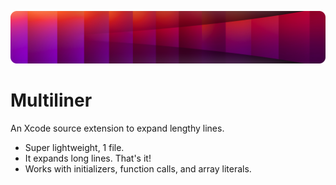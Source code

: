 ![Header image](Assets/Banner.png)

# Multiliner

An Xcode source extension to expand lengthy lines.

- Super lightweight, 1 file.
- It expands long lines. That's it!
- Works with initializers, function calls, and array literals.

